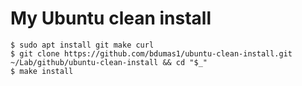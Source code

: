 # My Ubuntu clean install

```shell-session
$ sudo apt install git make curl
$ git clone https://github.com/bdumas1/ubuntu-clean-install.git ~/Lab/github/ubuntu-clean-install && cd "$_"
$ make install
```
